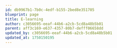 ```yaml
---
id: db9967b1-7b0c-4edf-b155-2bed8e351705
blueprint: page
title: E-learning
author: c3056695-eeaf-44b6-a2cb-5cd8a48b5b01
parent: aff3c169-e637-4357-80b7-defff06658dd
updated_by: c3056695-eeaf-44b6-a2cb-5cd8a48b5b01
updated_at: 1750150195
---
```

